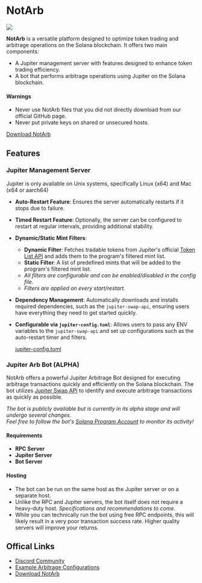 # NotArb

[![](https://dcbadge.limes.pink/api/server/mYfAQnBfqy)](https://discord.notarb.org)

**NotArb** is a versatile platform designed to optimize token trading and arbitrage operations on the Solana blockchain. It offers two main components:

- A Jupiter management server with features designed to enhance token trading efficiency.
- A bot that performs arbitrage operations using Jupiter on the Solana blockchain.

#### Warnings
  - Never use NotArb files that you did not directly download from our official GitHub page.
  - Never put private keys on shared or unsecured hosts.

[Download NotArb](https://download.notarb.org/)

## Features

### Jupiter Management Server

Jupiter is only available on Unix systems, specifically Linux (x64) and Mac (x64 or aarch64)
- **Auto-Restart Feature**: Ensures the server automatically restarts if it stops due to failure.
- **Timed Restart Feature**: Optionally, the server can be configured to restart at regular intervals, providing additional stability.
- **Dynamic/Static Mint Filters**:
  - **Dynamic Filter**: Fetches tradable tokens from Jupiter's official [Token List API](https://station.jup.ag/docs/token-list/token-list-api) and adds them to the program's filtered mint list.
  - **Static Filter**: A list of predefined mints that will be added to the program's filtered mint list. 
  - _All filters are configurable and can be enabled/disabled in the config file._
  - _Filters are applied on every start/restart._

- **Dependency Management**: Automatically downloads and installs required dependencies, such as the `jupiter-swap-api`, ensuring users have everything they need to get started quickly.
- **Configurable via `jupiter-config.toml`**: Allows users to pass any ENV variables to the `jupiter-swap-api` and set up configurations such as the auto-restart timer and filters.

  [jupiter-config.toml](https://github.com/NotArb/Jupiter/blob/main/releases/docker-jupiter/jupiter-config.toml)


### Jupiter Arb Bot (ALPHA)

NotArb offers a powerful Jupiter Arbitrage Bot designed for executing arbitrage transactions quickly and efficiently on the Solana blockchain. The bot utilizes [Jupiter Swap API](https://station.jup.ag/docs/apis/swap-api) to identify and execute arbitrage transactions as quickly as possible.

_The bot is publicly available but is currently in its alpha stage and will undergo several changes.<br>Feel free to follow the bot's [Solana Program Account](https://program.notarb.org) to monitor its activity!_

#### Requirements
- **RPC Server**
- **Jupiter Server**
- **Bot Server**

#### Hosting
- The bot can be run on the same host as the Jupiter server or on a separate host.
- Unlike the RPC and Jupiter servers, the bot itself does not require a heavy-duty host. _Specifications and recommendations to come._
- While you can technically run the bot using free RPC endpoints, this will likely result in a very poor transaction success rate. Higher quality servers will improve your returns.


## Offical Links
- [Discord Community](https://discord.notarb.org)
- [Example Arbitrage Configurations](https://examples.notarb.org)
- [Download NotArb](https://download.notarb.org)
